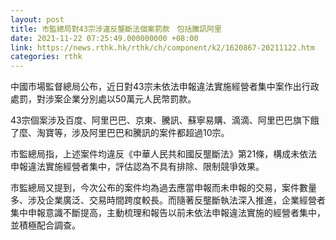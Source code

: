 ```yaml
---
layout: post
title: 市監總局對43宗涉違反壟斷法個案罰款　包括騰訊阿里
date: 2021-11-22 07:25:49.000000000 +08:00
link: https://news.rthk.hk/rthk/ch/component/k2/1620867-20211122.htm
categories: rthk
---
```


中國市場監督總局公布，近日對43宗未依法申報違法實施經營者集中案作出行政處罰，對涉案企業分別處以50萬元人民幣罰款。

43宗個案涉及百度、阿里巴巴、京東、騰訊、蘇寧易購、滴滴、阿里巴巴旗下餓了麼、淘寶等，涉及阿里巴巴和騰訊的案件都超過10宗。

市監總局指，上述案件均違反《中華人民共和國反壟斷法》第21條，構成未依法申報違法實施經營者集中，評估認為不具有排除、限制競爭效果。

市監總局又提到，今次公布的案件均為過去應當申報而未申報的交易，案件數量多、涉及企業廣泛、交易時間跨度較長。而隨著反壟斷執法深入推進，企業經營者集中申報意識不斷提高，主動梳理和報告以前未依法申報違法實施的經營者集中，並積極配合調查。
